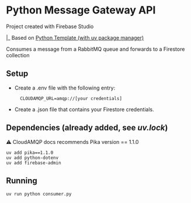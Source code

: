 # Python Message Gateway API

Project created with Firebase Studio

  |_ Based on [Python Template (with uv package manager)](https://studio.firebase.google.com/new/python?hl=pt-br)

Consumes a message from a RabbitMQ queue and forwards to a Firestore collection

## Setup

- Create a .env file with the following entry:

        CLOUDAMQP_URL=amqp://[your credentials]

- Create a .json file that contains your Firestore credentials.

## Dependencies (already added, see *uv.lock*)

⚠️ CloudAMQP docs recommends Pika version == 1.1.0 

```
uv add pika==1.1.0
uv add python-dotenv
uv add firebase-admin
```

## Running

```
uv run python consumer.py
```

